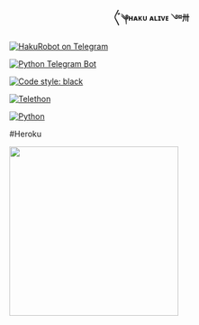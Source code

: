 <h4><p align="center"> 〲༆ʜᴀᴋᴜ ᴀʟɪᴠᴇ ༇〺 </p></h4>

<p align="center">
</p>



<a href="https://t.me/gemini_hakutakaa"> <img src="https://img.shields.io/badge/Haku-Robot-blue?&logo=telegram" alt="HakuRobot on Telegram" /> </a><br>

<a href="https://python-telegram-bot.org"> <img src="https://img.shields.io/badge/PTB-13.9.11-white?&style=flat-round&logo=github" alt="Python Telegram Bot" /> </a>

<a href="https://github.com/psf/black"><img alt="Code style: black" src="https://img.shields.io/badge/code%20style-black-000000.svg"></a><br>

<a href="https://docs.telethon.dev"> <img src="https://img.shields.io/badge/Telethon-1.24.0-red?&style=flat-round&logo=github" alt="Telethon" /> </a>

<a href="https://docs.python.org"> <img src="https://img.shields.io/badge/Python-3.10.4-purple?&style=flat-round&logo=python" alt="Python" /> </a><br>

</p>
#Heroku
<p><a href="https://heroku.com/deploy?template=https://hakutaka1234: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@github.com/hakutaka1234/manage_bot.git""><img src="https://img.shields.io/badge/DEPLOY TO WEB-HEROKU-aqua?style=plastic&logo=heroku&logoColor=gold"width="300" /></a></p>
<p align="center">
